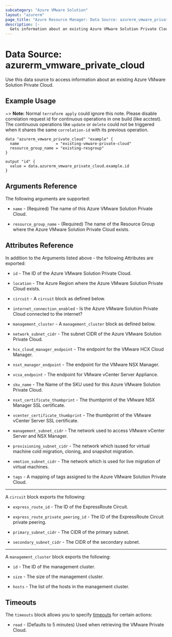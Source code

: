 ```yaml
---
subcategory: "Azure VMware Solution"
layout: "azurerm"
page_title: "Azure Resource Manager: Data Source: azurerm_vmware_private_cloud"
description: |-
  Gets information about an existing Azure VMware Solution Private Cloud.
---
```


# Data Source: azurerm_vmware_private_cloud

Use this data source to access information about an existing Azure VMware Solution Private Cloud.

## Example Usage

~> **Note:** Normal `terraform apply` could ignore this note. Please disable correlation request id for continuous operations in one build (like acctest). The continuous operations like `update` or `delete` could not be triggered when it shares the same `correlation-id` with its previous operation.

```hcl
data "azurerm_vmware_private_cloud" "example" {
  name                = "existing-vmware-private-cloud"
  resource_group_name = "existing-resgroup"
}

output "id" {
  value = data.azurerm_vmware_private_cloud.example.id
}
```

## Arguments Reference

The following arguments are supported:

* `name` - (Required) The name of this Azure VMware Solution Private Cloud.

* `resource_group_name` - (Required) The name of the Resource Group where the Azure VMware Solution Private Cloud exists.

## Attributes Reference

In addition to the Arguments listed above - the following Attributes are exported:

* `id` - The ID of the Azure VMware Solution Private Cloud.

* `location` - The Azure Region where the Azure VMware Solution Private Cloud exists.

* `circuit` - A `circuit` block as defined below.

* `internet_connection_enabled` - Is the Azure VMware Solution Private Cloud connected to the internet?

* `management_cluster` - A `management_cluster` block as defined below.

* `network_subnet_cidr` - The subnet CIDR of the Azure VMware Solution Private Cloud.

* `hcx_cloud_manager_endpoint` - The endpoint for the VMware HCX Cloud Manager.

* `nsxt_manager_endpoint` - The endpoint for the VMware NSX Manager.

* `vcsa_endpoint` - The endpoint for VMware vCenter Server Appliance.

* `sku_name` - The Name of the SKU used for this Azure VMware Solution Private Cloud.

* `nsxt_certificate_thumbprint` - The thumbprint of the VMware NSX Manager SSL certificate.

* `vcenter_certificate_thumbprint` - The thumbprint of the VMware vCenter Server SSL certificate.

* `management_subnet_cidr` - The network used to access VMware vCenter Server and NSX Manager.

* `provisioning_subnet_cidr` - The network which isused for virtual machine cold migration, cloning, and snapshot migration.

* `vmotion_subnet_cidr` - The network which is used for live migration of virtual machines.

* `tags` - A mapping of tags assigned to the Azure VMware Solution Private Cloud.

---

A `circuit` block exports the following:

* `express_route_id` - The ID of the ExpressRoute Circuit.

* `express_route_private_peering_id` - The ID of the ExpressRoute Circuit private peering.

* `primary_subnet_cidr` - The CIDR of the primary subnet.

* `secondary_subnet_cidr` - The CIDR of the secondary subnet.

---

A `management_cluster` block exports the following:

* `id` - The ID of the management cluster.

* `size` - The size of the management cluster.

* `hosts` - The list of the hosts in the management cluster.

## Timeouts

The `timeouts` block allows you to specify [timeouts](https://www.terraform.io/language/resources/syntax#operation-timeouts) for certain actions:

* `read` - (Defaults to 5 minutes) Used when retrieving the VMware Private Cloud.
